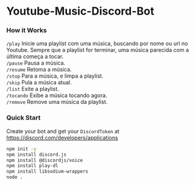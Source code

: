 # Youtube-Music-Discord-Bot
### How it Works
```/play``` Inicie uma playlist com uma música, buscando por nome ou url no Youtube. Sempre que a playlist for terminar, uma música parecida com a última começa a tocar.  
```/pause``` Pausa a música.  
```/resume``` Retoma a música.  
```/stop``` Para a música, e limpa a playlist.  
```/skip``` Pula a música atual.  
```/list``` Exite a playlist.  
```/tocando``` Exibe a música tocando agora.  
```/remove``` Remove uma música da playlist.  

### Quick Start
Create your bot and get your ```DiscordToken``` at https://discord.com/developers/applications  

```bash
npm init -y
npm install discord.js
npm install @discordjs/voice
npm install play-dl
npm install libsodium-wrappers
node .
```
